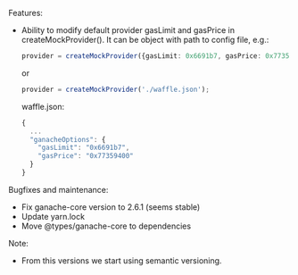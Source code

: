 Features:
* Ability to modify default provider gasLimit and gasPrice in createMockProvider(). It can be object with path to config file, e.g.:
  ```ts
  provider = createMockProvider({gasLimit: 0x6691b7, gasPrice: 0x77359400});
  ```

  or

  ```ts
  provider = createMockProvider('./waffle.json');
  ```

  waffle.json:
  ```ts
  {
    ...
    "ganacheOptions": {
      "gasLimit": "0x6691b7",
      "gasPrice": "0x77359400"
    }
  }
  ```

Bugfixes and maintenance:
* Fix ganache-core version to 2.6.1 (seems stable)
* Update yarn.lock
* Move @types/ganache-core to dependencies

Note:
* From this versions we start using semantic versioning.
